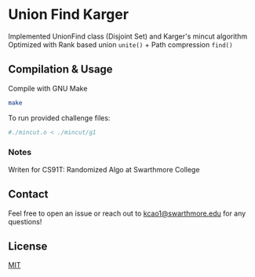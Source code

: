 # Union Find Karger
Implemented UnionFind class (Disjoint Set) and Karger's mincut algorithm
Optimized with Rank based union `unite()` + Path compression `find()`


## Compilation & Usage

Compile with GNU Make

```bash
make
```
To run provided challenge files: 
``` bash
#./mincut.o < ./mincut/g1
```

### Notes
Writen for CS91T: Randomized Algo at Swarthmore College

## Contact
Feel free to open an issue or reach out to kcao1@swarthmore.edu for any questions!

## License
[MIT](https://choosealicense.com/licenses/mit/)
